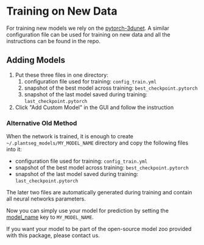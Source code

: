 # Training on New Data

For training new models we rely on the [pytorch-3dunet](https://github.com/wolny/pytorch-3dunet).
A similar configuration file can be used for training on new data and all the instructions can be found in the repo.

## Adding Models

1. Put these three files in one directory:
      1. configuration file used for training: `config_train.yml`
      2. snapshot of the best model across training: `best_checkpoint.pytorch`
      3. snapshot of the last model saved during training: `last_checkpoint.pytorch`
2. Click "Add Custom Model" in the GUI and follow the instruction

### Alternative Old Method

When the network is trained, it is enough to create `~/.plantseg_models/MY_MODEL_NAME` directory
and copy the following files into it:

* configuration file used for training: `config_train.yml`
* snapshot of the best model across training: `best_checkpoint.pytorch`
* snapshot of the last model saved during training: `last_checkpoint.pytorch`

The later two files are automatically generated during training and contain all neural networks parameters.

Now you can simply use your model for prediction by setting the [model_name](examples/config.yaml) key to `MY_MODEL_NAME`.

If you want your model to be part of the open-source model zoo provided with this package, please contact us.
